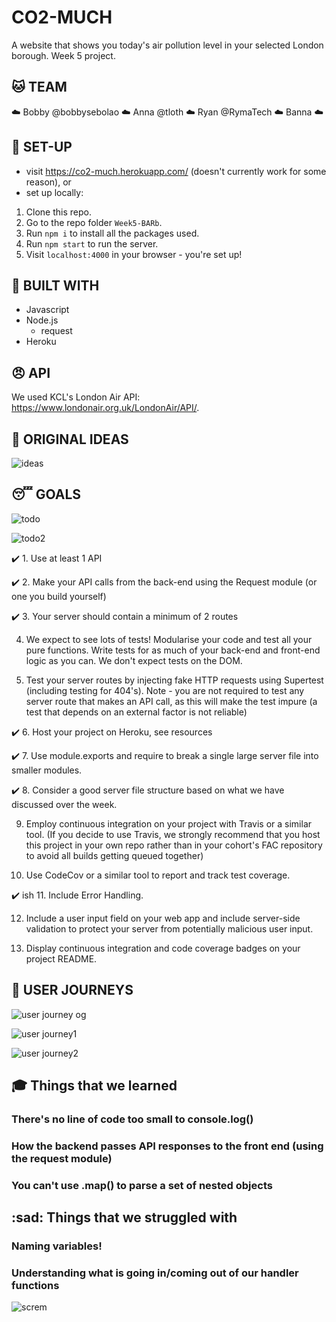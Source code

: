 # CO2-MUCH
A website that shows you today's air pollution level in your selected London borough.
Week 5 project.

## :cat: TEAM

:cloud: Bobby @bobbysebolao :cloud: Anna @tloth :cloud: Ryan @RymaTech :cloud: Banna :cloud:

## :dog: SET-UP

+ visit https://co2-much.herokuapp.com/ (doesn't currently work for some reason), or
+ set up locally:
1. Clone this repo.
2. Go to the repo folder `Week5-BARb`.
3. Run `npm i` to install all the packages used.
4. Run `npm start` to run the server.
5. Visit `localhost:4000` in your browser - you're set up!

## :hammer: BUILT WITH

+ Javascript
+ Node.js
    + request
+ Heroku

## :angry: API

We used KCL's London Air API: https://www.londonair.org.uk/LondonAir/API/.

## :parrot: ORIGINAL IDEAS

![ideas](https://i.imgur.com/HyCQbMv.jpg)

## :sleeping: GOALS

![todo](https://i.imgur.com/3vxi72Y.jpg)

![todo2](https://i.imgur.com/wHA6Z2k.jpg)

:heavy_check_mark: 1. Use at least 1 API

:heavy_check_mark: 2. Make your API calls from the back-end using the Request module (or one you build yourself)

:heavy_check_mark: 3. Your server should contain a minimum of 2 routes

4. We expect to see lots of tests! Modularise your code and test all your pure functions. Write tests for as much of your back-end and front-end logic as you can. We don't expect tests on the DOM.

5. Test your server routes by injecting fake HTTP requests using Supertest (including testing for 404's). Note - you are not required to test any server route that makes an API call, as this will make the test impure (a test that depends on an external factor is not reliable)

:heavy_check_mark: 6. Host your project on Heroku, see resources

:heavy_check_mark: 7. Use module.exports and require to break a single large server file into smaller modules.

:heavy_check_mark: 8. Consider a good server file structure based on what we have discussed over the week.

9. Employ continuous integration on your project with Travis or a similar tool. (If you decide to use Travis, we strongly recommend that you host this project in your own repo rather than in your cohort's FAC repository to avoid all builds getting queued together)

10. Use CodeCov or a similar tool to report and track test coverage.

:heavy_check_mark: ish 11. Include Error Handling.

12. Include a user input field on your web app and include server-side validation to protect your server from potentially malicious user input.

13. Display continuous integration and code coverage badges on your project README.

## :girl: USER JOURNEYS
![user journey og](https://i.imgur.com/HHWHMIS.jpg)

![user journey1](https://i.imgur.com/0EBIfim.jpg)

![user journey2](https://i.imgur.com/6Ax2ljv.jpg)

## :mortar_board: Things that we learned
### There's no line of code too small to console.log()

### How the backend passes API responses to the front end (using the request module)

### You can't use .map() to parse a set of nested objects


## :sad: Things that we struggled with

### Naming variables!

### Understanding what is going in/coming out of our handler functions



![screm](https://66.media.tumblr.com/09ac223dd303e933eeb5231266703833/tumblr_ok4oshYBVn1r9ssjro1_400.jpg)
